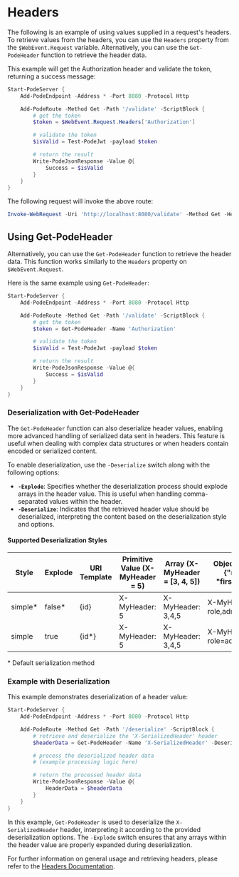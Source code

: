 # Headers

The following is an example of using values supplied in a request's headers. To retrieve values from the headers, you can use the `Headers` property from the `$WebEvent.Request` variable. Alternatively, you can use the `Get-PodeHeader` function to retrieve the header data.

This example will get the Authorization header and validate the token, returning a success message:

```powershell
Start-PodeServer {
    Add-PodeEndpoint -Address * -Port 8080 -Protocol Http

    Add-PodeRoute -Method Get -Path '/validate' -ScriptBlock {
        # get the token
        $token = $WebEvent.Request.Headers['Authorization']

        # validate the token
        $isValid = Test-PodeJwt -payload $token

        # return the result
        Write-PodeJsonResponse -Value @{
            Success = $isValid
        }
    }
}
```

The following request will invoke the above route:

```powershell
Invoke-WebRequest -Uri 'http://localhost:8080/validate' -Method Get -Headers @{ Authorization = 'Bearer some_token' }
```

## Using Get-PodeHeader

Alternatively, you can use the `Get-PodeHeader` function to retrieve the header data. This function works similarly to the `Headers` property on `$WebEvent.Request`.

Here is the same example using `Get-PodeHeader`:

```powershell
Start-PodeServer {
    Add-PodeEndpoint -Address * -Port 8080 -Protocol Http

    Add-PodeRoute -Method Get -Path '/validate' -ScriptBlock {
        # get the token
        $token = Get-PodeHeader -Name 'Authorization'

        # validate the token
        $isValid = Test-PodeJwt -payload $token

        # return the result
        Write-PodeJsonResponse -Value @{
            Success = $isValid
        }
    }
}
```

### Deserialization with Get-PodeHeader

The `Get-PodeHeader` function can also deserialize header values, enabling more advanced handling of serialized data sent in headers. This feature is useful when dealing with complex data structures or when headers contain encoded or serialized content.

To enable deserialization, use the `-Deserialize` switch along with the following options:

- **`-Explode`**: Specifies whether the deserialization process should explode arrays in the header value. This is useful when handling comma-separated values within the header.
- **`-Deserialize`**: Indicates that the retrieved header value should be deserialized, interpreting the content based on the deserialization style and options.

#### Supported Deserialization Styles

| Style   | Explode | URI Template | Primitive Value (X-MyHeader = 5) | Array (X-MyHeader = [3, 4, 5]) | Object (X-MyHeader = {"role": "admin", "firstName": "Alex"}) |
|---------|---------|--------------|----------------------------------|--------------------------------|--------------------------------------------------------------|
| simple* | false*  | {id}         | X-MyHeader: 5                    | X-MyHeader: 3,4,5              | X-MyHeader: role,admin,firstName,Alex                        |
| simple  | true    | {id*}        | X-MyHeader: 5                    | X-MyHeader: 3,4,5              | X-MyHeader: role=admin,firstName=Alex                        |

\* Default serialization method

### Example with Deserialization

This example demonstrates deserialization of a header value:

```powershell
Start-PodeServer {
    Add-PodeEndpoint -Address * -Port 8080 -Protocol Http

    Add-PodeRoute -Method Get -Path '/deserialize' -ScriptBlock {
        # retrieve and deserialize the 'X-SerializedHeader' header
        $headerData = Get-PodeHeader -Name 'X-SerializedHeader' -Deserialize -Explode

        # process the deserialized header data
        # (example processing logic here)

        # return the processed header data
        Write-PodeJsonResponse -Value @{
            HeaderData = $headerData
        }
    }
}
```

In this example, `Get-PodeHeader` is used to deserialize the `X-SerializedHeader` header, interpreting it according to the provided deserialization options. The `-Explode` switch ensures that any arrays within the header value are properly expanded during deserialization.

For further information on general usage and retrieving headers, please refer to the [Headers Documentation](Headers.md).
